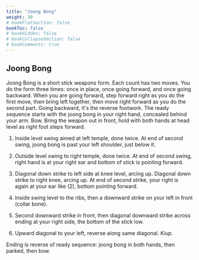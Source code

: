 ```yaml
---
title: "Joong Bong"
weight: 30
# bookFlatSection: false
bookToc: false
# bookHidden: false
# bookCollapseSection: false
# bookComments: true
---
```

## Joong Bong 
Joong Bong is a short stick weapons form.  Each count has two 
moves.  You do the form three times: once in place, once going forward,
and once going backward.  When you are going forward, step forward right as you
 do the first move, then bring left together, then move right forward as you do the second part. 
 Going backward, it's the reverse footwork. The ready sequence starts with the joong bong
in your right hand, concealed behind your arm.  Bow. Bring the weapon out in front,
hold with both hands at head level as right foot steps forward.

1. Inside level swing aimed at left temple, done twice. At end of 
second swing, joong bong is past your left shoulder, just below it.

2. Outside level swing to right temple, done twice. At end of second swing, right hand is
at your right ear and bottom of stick is pointing forward.

3. Diagonal down strike to left side at knee level, arcing up. 
Diagonal down strike to right knee, arcing up. At end of second strike,
your right is again at your ear like (2), bottom pointing forward. 

4. Inside swing level to the ribs, then a downward strike on your left in front (collar bone).

5. Second downward strike in front, then diagonal downward strike 
across ending at your right side, the bottom of the stick low.

6. Upward diagonal to your left, reverse along same diagonal. *Kiup*.

Ending is reverse of ready sequence: joong bong in both hands, then parked, then bow.


